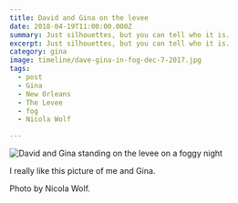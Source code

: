 ```yaml
---
title: David and Gina on the levee 
date: 2018-04-19T11:00:00.000Z
summary: Just silhouettes, but you can tell who it is.
excerpt: Just silhouettes, but you can tell who it is.
category: gina
image: timeline/dave-gina-in-fog-dec-7-2017.jpg
tags:
  - post 
  - Gina
  - New Orleans
  - The Levee
  - fog
  - Nicola Wolf

---
```


![David and Gina standing on the levee on a foggy night](/static/img/gina/dave-gina-in-fog-dec-7-2017.jpg "David and Gina standing on the levee on a foggy night")

I really like this picture of me and Gina. 

Photo by Nicola Wolf.